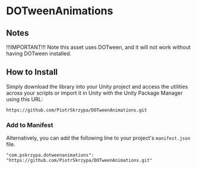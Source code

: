 # DOTweenAnimations


## Notes

!!!IMPORTANT!!!
Note this asset uses DOTween, and it will not work without having DOTween installed.


## How to Install

Simply download the library into your Unity project and access the utilities across your scripts or import it in Unity with 
the Unity Package Manager using this URL:

`https://github.com/PiotrSkrzypa/DOTweenAnimations.git`

### Add to Manifest

Alternatively, you can add the following line to your project's `manifest.json` file.

```
"com.pskrzypa.dotweenanimations": "https://github.com/PiotrSkrzypa/DOTweenAnimations.git"
```
